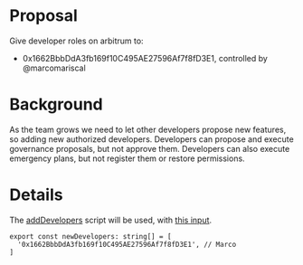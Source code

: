 # Proposal

Give developer roles on arbitrum to:

- 0x1662BbbDdA3fb169f10C495AE27596Af7f8fD3E1, controlled by @marcomariscal

# Background

As the team grows we need to let other developers propose new features, so adding new authorized developers. Developers can propose and execute governance proposals, but not approve them. Developers can also execute emergency plans, but not register them or restore permissions.

# Details

The [addDevelopers](https://github.com/yieldprotocol/environments-v2/blob/main/scripts/governance/permissions/addDevelopers/addDevelopers.ts) script will be used, with [this input](https://github.com/yieldprotocol/environments-v2/blob/main/scripts/governance/permissions/addDevelopers/addDevelopers.config.ts).

```
export const newDevelopers: string[] = [
  '0x1662BbbDdA3fb169f10C495AE27596Af7f8fD3E1', // Marco
]

```